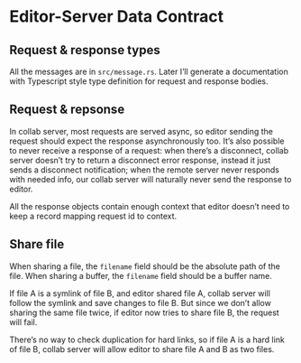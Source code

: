 # Editor-Server Data Contract

## Request & response types

All the messages are in `src/message.rs`. Later I’ll generate a
documentation with Typescript style type definition for request and
response bodies.

## Request & repsonse

In collab server, most requests are served async, so editor sending
the request should expect the response asynchronously too. It’s also
possible to never receive a response of a request: when there’s a
disconnect, collab server doesn’t try to return a disconnect error
response, instead it just sends a disconnect notification; when the
remote server never responds with needed info, our collab server will
naturally never send the response to editor.

All the response objects contain enough context that editor doesn’t
need to keep a record mapping request id to context.

## Share file

When sharing a file, the `filename` field should be the absolute path of the file. When sharing a buffer, the `filename` field should be a buffer name.

If file A is a symlink of file B, and editor shared file A, collab server will follow the symlink and save changes to file B. But since we don’t allow sharing the same file twice, if editor now tries to share file B, the request will fail.

There’s no way to check duplication for hard links, so if file A is a hard link of file B, collab server will allow editor to share file A and B as two files.
